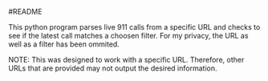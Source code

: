 #README

This python program parses live 911 calls from a specific URL and checks to see if the latest call matches a choosen filter.
For my privacy, the URL as well as a filter has been ommited. 

NOTE: This was designed to work with a specific URL. Therefore, other URLs that are provided may not output the desired information. 
